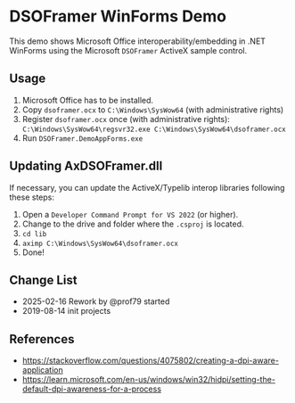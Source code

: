 # DSOFramer WinForms Demo

This demo shows Microsoft Office interoperability/embedding in .NET WinForms using the Microsoft `DSOFramer` ActiveX sample control.

## Usage

1. Microsoft Office has to be installed.
2. Copy `dsoframer.ocx` to `C:\Windows\SysWow64` (with administrative rights)
3. Register `dsoframer.ocx` once (with administrative rights): `C:\Windows\SysWow64\regsvr32.exe C:\Windows\SysWow64\dsoframer.ocx`
4. Run `DSOFramer.DemoAppForms.exe`

## Updating AxDSOFramer.dll

If necessary, you can update the ActiveX/Typelib interop libraries following these steps:

1. Open a `Developer Command Prompt for VS 2022` (or higher).
2. Change to the drive and folder where the `.csproj` is located.
3. `cd lib`
4. `aximp C:\Windows\SysWow64\dsoframer.ocx`
5. Done!

## Change List

* 2025-02-16 Rework by @prof79 started
* 2019-08-14 init projects

## References

* <https://stackoverflow.com/questions/4075802/creating-a-dpi-aware-application>
* <https://learn.microsoft.com/en-us/windows/win32/hidpi/setting-the-default-dpi-awareness-for-a-process>
 